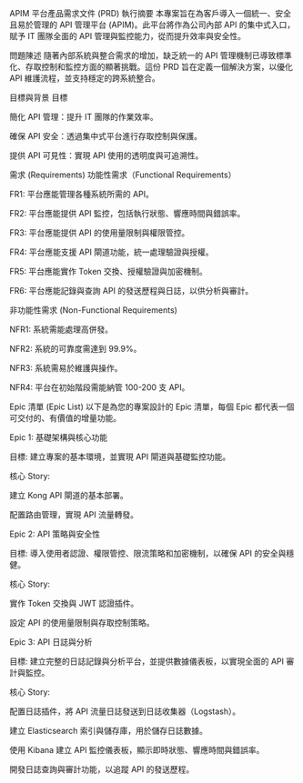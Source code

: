 APIM 平台產品需求文件 (PRD)
執行摘要
本專案旨在為客戶導入一個統一、安全且易於管理的 API 管理平台 (APIM)。此平台將作為公司內部 API 的集中式入口，賦予 IT 團隊全面的 API 管理與監控能力，從而提升效率與安全性。

問題陳述
隨著內部系統與整合需求的增加，缺乏統一的 API 管理機制已導致標準化、存取控制和監控方面的顯著挑戰。這份 PRD 旨在定義一個解決方案，以優化 API 維護流程，並支持穩定的跨系統整合。

目標與背景
目標

簡化 API 管理：提升 IT 團隊的作業效率。

確保 API 安全：透過集中式平台進行存取控制與保護。

提供 API 可見性：實現 API 使用的透明度與可追溯性。

需求 (Requirements)
功能性需求（Functional Requirements）

FR1: 平台應能管理各種系統所需的 API。

FR2: 平台應能提供 API 監控，包括執行狀態、響應時間與錯誤率。

FR3: 平台應能提供 API 的使用量限制與權限管控。

FR4: 平台應能支援 API 閘道功能，統一處理驗證與授權。

FR5: 平台應能實作 Token 交換、授權驗證與加密機制。

FR6: 平台應能記錄與查詢 API 的發送歷程與日誌，以供分析與審計。

非功能性需求 (Non-Functional Requirements)

NFR1: 系統需能處理高併發。

NFR2: 系統的可靠度需達到 99.9%。

NFR3: 系統需易於維護與操作。

NFR4: 平台在初始階段需能納管 100-200 支 API。

Epic 清單 (Epic List)
以下是為您的專案設計的 Epic 清單，每個 Epic 都代表一個可交付的、有價值的增量功能。

Epic 1: 基礎架構與核心功能

目標: 建立專案的基本環境，並實現 API 閘道與基礎監控功能。

核心 Story:

建立 Kong API 閘道的基本部署。

配置路由管理，實現 API 流量轉發。

Epic 2: API 策略與安全性

目標: 導入使用者認證、權限管控、限流策略和加密機制，以確保 API 的安全與穩健。

核心 Story:

實作 Token 交換與 JWT 認證插件。

設定 API 的使用量限制與存取控制策略。

Epic 3: API 日誌與分析

目標: 建立完整的日誌記錄與分析平台，並提供數據儀表板，以實現全面的 API 審計與監控。

核心 Story:

配置日誌插件，將 API 流量日誌發送到日誌收集器（Logstash）。

建立 Elasticsearch 索引與儲存庫，用於儲存日誌數據。

使用 Kibana 建立 API 監控儀表板，顯示即時狀態、響應時間與錯誤率。

開發日誌查詢與審計功能，以追蹤 API 的發送歷程。